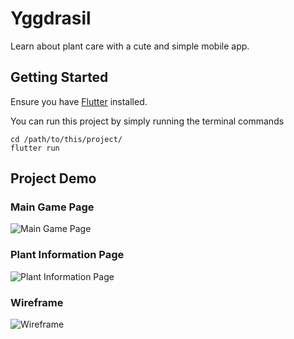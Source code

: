 # Yggdrasil

Learn about plant care with a cute and simple mobile app.

## Getting Started
Ensure you have [Flutter](https://docs.flutter.dev/get-started/install) installed.

You can run this project by simply running the terminal commands
```
cd /path/to/this/project/
flutter run
```

## Project Demo

### Main Game Page
![Main Game Page](https://i.imgur.com/LaF8jUF.png)

### Plant Information Page
![Plant Information Page](https://i.imgur.com/WvOYz8Y.png)

### Wireframe

![Wireframe](https://i.imgur.com/GCkQJNl.png)
